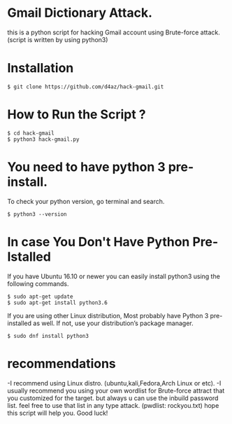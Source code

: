 # Gmail Dictionary Attack.

this is a python script for hacking Gmail account using Brute-force attack.
(script is written by using python3)


# Installation

    $ git clone https://github.com/d4az/hack-gmail.git


# How to Run the Script ? 

    $ cd hack-gmail
    $ python3 hack-gmail.py
         

# You need to have python 3 pre-install.
To check your python version, go terminal and search.

    $ python3 --version
    

# In case You Don't Have Python Pre-Istalled

If you have Ubuntu 16.10 or newer you can easily install python3 using the following commands. 

    $ sudo apt-get update
    $ sudo apt-get install python3.6
         
If you are using other Linux distribution, Most probably have Python 3 pre-installed as well. If not, use your
distribution’s package manager. 


    $ sudo dnf install python3


# recommendations

-I recommend using Linux distro. (ubuntu,kali,Fedora,Arch Linux or etc).
-I usually recommend you using your own wordlist for Brute-force attract that you customized for the target.
 but always u can use the inbuild password list. feel free to use that list in any type attack. (pwdlist: rockyou.txt) 
 hope this script will help you. Good luck!


         
        
